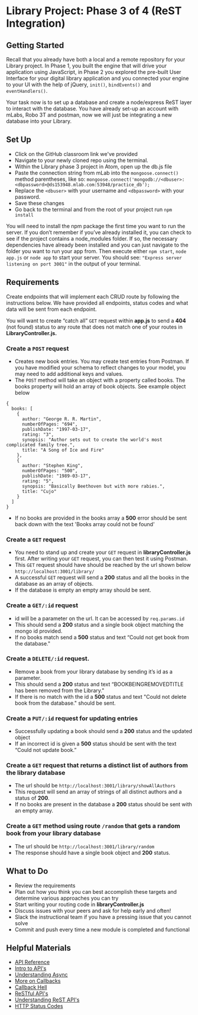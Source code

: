 # Library Project: Phase 3 of 4 (ReST Integration)

## Getting Started

Recall that you already have both a local and a remote repository for your Library project.  In Phase 1, you built the engine that will drive your application using JavaScript, in Phase 2 you explored the pre-built User Interface for your digital library application and you connected your engine to your UI with the help of jQuery, ```init()```, ```bindEvents()``` and ```eventHandlers()```.

Your task now is to set up a database and create a node/express ReST layer to interact with the database.  You have already set-up an account with mLabs, Robo 3T and postman, now we will just be integrating a new database into your Library.

## Set Up
* Click on the GitHub classroom link we've provided
* Navigate to your newly cloned repo using the terminal.
* Within the Library phase 3 project in Atom, open up the db.js file
* Paste the connection string from mLab into the ```mongoose.connect()``` method parentheses, like so: ```mongoose.connect('mongodb://<dbuser>:<dbpassword>@ds153948.mlab.com:53948/practice_db');```
* Replace the ```<dbuser>``` with your username and ```<dbpassword>``` with your password.
* Save these changes
* Go back to the terminal and from the root of your project run ```npm install```

You will need to install the npm package the first time you want to run the server.  If you don’t remember if you’ve already installed it, you can check to see if the project contains a node_modules folder.  If so, the necessary dependencies have already been installed and you can just navigate to the folder you want to run your app from.  Then execute either ```npm start```, ```node app.js``` or ```node app``` to start your server.  You should see: ```"Express server listening on port 3001"``` in the output of your terminal. 



## Requirements

Create endpoints that will implement each CRUD route by following the instructions below.  We have provided all endpoints, status codes and what data will be sent from each endpoint.  

You will want to create “catch all” ```GET``` request within **app.js** to send a **404** (not found) status to any route that does not match one of your routes in **LibraryController.js.**


### Create a ```POST``` request

* Creates new book entries.  You may create test entries from Postman.  If you have modified your schema to reflect changes to your model, you may need to add additional keys and values.
* The ```POST``` method will take an object with a property called books.  The books property will hold an array of book objects. See example object below

```
{
  books: [
    {
      author: "George R. R. Martin",
      numberOfPages: "694",
      publishDate: "1997-03-17",
      rating: "3",
      synopsis: "Author sets out to create the world's most complicated family tree.",
      title: "A Song of Ice and Fire"
    },
    {
      author: "Stephen King",
      numberOfPages: "500",
      publishDate: "1989-03-17",
      rating: "5",
      synopsis: "Basically Beethoven but with more rabies.",
      title: "Cujo"
    }
  ]
}
```
* If no books are provided in the books array a **500** error should be sent back down with the text 'Books array could not be found'


### Create a ```GET``` request
* You need to stand up and create your ```GET``` request in **libraryController.js** first.  After writing your ```GET``` request, you can then test it using Postman.
* This ```GET``` request should have should be reached by the url shown below ```http://localhost:3001/library/```
* A successful ```GET``` request will send a **200** status and all the books in the database as an array of objects.
* If the database is empty an empty array should be sent.


### Create a ```GET/:id``` request
* id will be a parameter on the url.  It can be accessed by ```req.params.id```
* This should send a **200** status and a single book object matching the mongo id provided.
* If no books match send a **500** status and text “Could not get book from the database."


### Create a ```DELETE/:id``` request.
* Remove a book from your library database by sending it’s id as a parameter.
* This should send a **200** status and text “BOOKBEINGREMOVEDTITLE has been removed from the Library."
* If there is no match with the id a **500** status and text "Could not delete book from the database." should be sent.


### Create a ```PUT/:id``` request for updating entries
* Successfully updating a book should send a **200** status and the updated object
* If an incorrect id is given a **500** status should be sent with the text “Could not update book.”


### Create a ```GET``` request that returns a distinct list of authors from the library database
* The url should be ```http://localhost:3001/library/showAllAuthors```
* This request will send an array of strings of all distinct authors and a status of **200**.  
* If no books are present in the database a **200** status should be sent with an empty array.


### Create a ```GET``` method using route ```/random``` that gets a random book from your library database
* The url should be ```http://localhost:3001/library/random```
* The response should have a single book object and **200** status.


## What to Do

* Review the requirements
* Plan out how you think you can best accomplish these targets and determine various approaches you can try
* Start writing your routing code in **libraryController.js**
* Discuss issues with your peers and ask for help early and often!
* Slack the instructional team if you have a pressing issue that you cannot solve
* Commit and push every time a new module is completed and functional



## Helpful Materials
* [API Reference](https://medium.freecodecamp.org/what-is-an-api-in-english-please-b880a3214a82)
* [Intro to API's](https://www.upwork.com/hiring/development/intro-to-apis-what-is-an-api/)
* [Understanding Async](https://medium.freecodecamp.org/understanding-asynchronous-javascript-callbacks-through-household-chores-e3de9a1dbd04)
* [More on Callbacks](https://medium.freecodecamp.org/javascript-callbacks-explained-using-minions-da272f4d9bcd)
* [Callback Hell](http://callbackhell.com/)
* [ReSTful API's](https://restfulapi.net/)
* [Understanding ReST API's](https://www.smashingmagazine.com/2018/01/understanding-using-rest-api/)
* [HTTP Status Codes](https://http.cat/)


